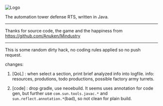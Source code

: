 ![Logo](core/assets-raw/sprites/ui/logo.png)

The automation tower defense RTS, written in Java.

---------------
Thanks for source code, the game and the happiness from
https://github.com/Anuken/Mindustry


-------------
This is some random dirty hack, no coding rules applied so no push request.

changes:

1. [QoL] : when select a section, print brief analyzed info into logfile.
   info: resources, produtions, todo productions, possible factory army turrets.
   
2. [code] : drop gradle, use neoebuild. 
   It seems uses annotation for code gen, but further use  `com.sun.tools.javac.*` and `sun.reflect.annotation.*`(bad), so not clean for plain build.


